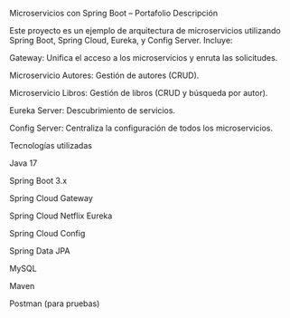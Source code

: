 Microservicios con Spring Boot – Portafolio
Descripción

Este proyecto es un ejemplo de arquitectura de microservicios utilizando Spring Boot, Spring Cloud, Eureka, y Config Server.
Incluye:

Gateway: Unifica el acceso a los microservicios y enruta las solicitudes.

Microservicio Autores: Gestión de autores (CRUD).

Microservicio Libros: Gestión de libros (CRUD y búsqueda por autor).

Eureka Server: Descubrimiento de servicios.

Config Server: Centraliza la configuración de todos los microservicios.

Tecnologías utilizadas

Java 17

Spring Boot 3.x

Spring Cloud Gateway

Spring Cloud Netflix Eureka

Spring Cloud Config

Spring Data JPA

MySQL

Maven

Postman (para pruebas)
